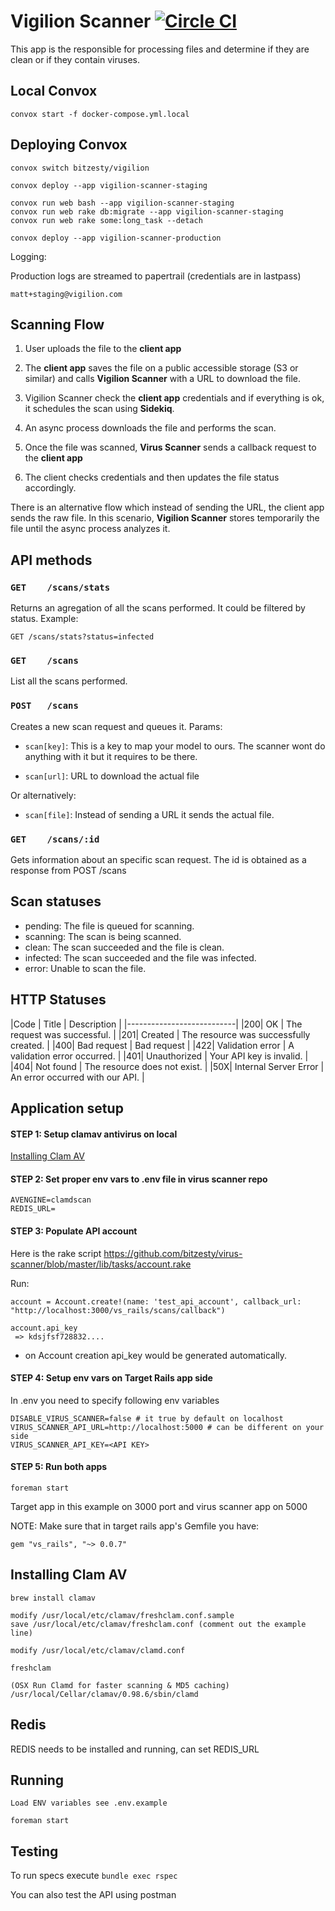 # Vigilion Scanner [![Circle CI](https://circleci.com/gh/bitzesty/vigilion-scanner.svg?style=svg&circle-token=fdeeca1d75da76a7ed912436b764c9f6497cf4fc)](https://circleci.com/gh/bitzesty/vigilion-scanner)

This app is the responsible for processing files and determine
if they are clean or if they contain viruses.

## Local Convox

    convox start -f docker-compose.yml.local

## Deploying Convox

    convox switch bitzesty/vigilion

    convox deploy --app vigilion-scanner-staging

    convox run web bash --app vigilion-scanner-staging
    convox run web rake db:migrate --app vigilion-scanner-staging
    convox run web rake some:long_task --detach

    convox deploy --app vigilion-scanner-production


Logging:

Production logs are streamed to papertrail (credentials are in lastpass)

`matt+staging@vigilion.com`


## Scanning Flow

1) User uploads the file to the **client app**

2) The **client app** saves the file on a public accessible
storage (S3 or similar) and calls **Vigilion Scanner** with a
URL to download the file.

3) Vigilion Scanner check the **client app** credentials and if
everything is ok, it schedules the scan using **Sidekiq**.

4) An async process downloads the file and performs the scan.

5) Once the file was scanned, **Virus Scanner** sends a
callback request to the **client app**

6) The client checks credentials and then updates the file
status accordingly.

There is an alternative flow which instead of sending the URL,
the client app sends the raw file.
In this scenario, **Vigilion Scanner** stores temporarily the
file until the async process analyzes it.

## API methods

### `GET    /scans/stats`
Returns an agregation of all the scans performed.
It could be filtered by status.
Example:
```
GET /scans/stats?status=infected
```

### `GET    /scans`
List all the scans performed.

### `POST   /scans`
Creates a new scan request and queues it.
Params:
* `scan[key]`: This is a key to map your model to ours.
The scanner wont do anything with it but it requires to be there.

* `scan[url]`: URL to download the actual file

Or alternatively:
* `scan[file]`: Instead of sending a URL it sends the actual file.

### `GET    /scans/:id`
Gets information about an specific scan request.
The id is obtained as a response from POST /scans


## Scan statuses

* pending: The file is queued for scanning.
* scanning: The scan is being scanned.
* clean: The scan succeeded and the file is clean.
* infected: The scan succeeded and the file was infected.
* error: Unable to scan the file.

## HTTP Statuses

|Code |	Title |	Description |
|---------------------------|
|200|	OK |	The request was successful. |
|201|	Created |	The resource was successfully created. |
|400|	Bad request |	Bad request |
|422|	Validation error |	A validation error occurred. |
|401|	Unauthorized |	Your API key is invalid. |
|404|	Not found |	The resource does not exist. |
|50X|	Internal Server Error |	An error occurred with our API. |


## Application setup

#### STEP 1: Setup clamav antivirus on local

[Installing Clam AV](https://github.com/bitzesty/virus-scanner#installing-clam-av)

#### STEP 2: Set proper env vars to .env file in virus scanner repo

```
AVENGINE=clamdscan
REDIS_URL=
```

#### STEP 3: Populate API account

Here is the rake script https://github.com/bitzesty/virus-scanner/blob/master/lib/tasks/account.rake

Run:
```
account = Account.create!(name: 'test_api_account', callback_url: "http://localhost:3000/vs_rails/scans/callback")

account.api_key
 => kdsjfsf728832....
```

* on Account creation api_key would be generated automatically.

#### STEP 4: Setup env vars on Target Rails app side

In .env you need to specify following env variables
```
DISABLE_VIRUS_SCANNER=false # it true by default on localhost
VIRUS_SCANNER_API_URL=http://localhost:5000 # can be different on your side
VIRUS_SCANNER_API_KEY=<API KEY>
```

#### STEP 5: Run both apps

```
foreman start
```

Target app in this example on 3000 port and virus scanner app on 5000

NOTE: Make sure that in target rails app's Gemfile you have:
```
gem "vs_rails", "~> 0.0.7"
```

## Installing Clam AV

    brew install clamav

    modify /usr/local/etc/clamav/freshclam.conf.sample
    save /usr/local/etc/clamav/freshclam.conf (comment out the example line)

    modify /usr/local/etc/clamav/clamd.conf

    freshclam

    (OSX Run Clamd for faster scanning & MD5 caching)
    /usr/local/Cellar/clamav/0.98.6/sbin/clamd

## Redis

  REDIS needs to be installed and running, can set REDIS_URL

## Running

    Load ENV variables see .env.example

    foreman start

## Testing

To run specs execute
`bundle exec rspec`

You can also test the API using postman
